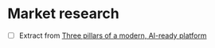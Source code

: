 # Market research

- [ ] Extract from [Three pillars of a modern, AI-ready platform](./3_pillars_modern_ai_ready_platform_guide.pdf)
